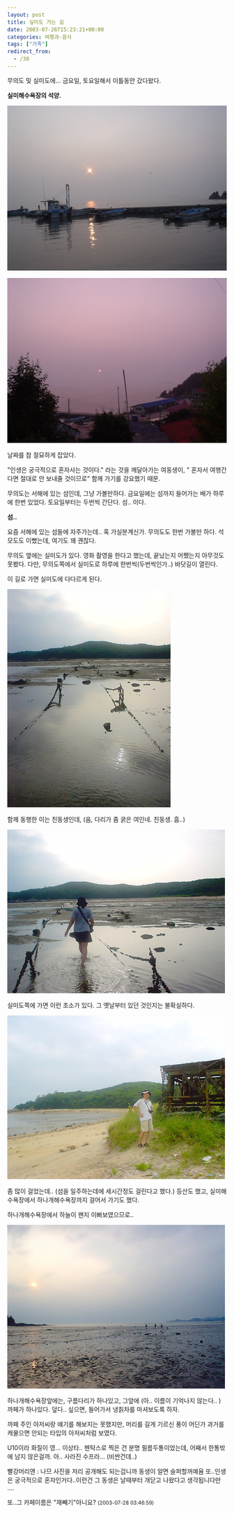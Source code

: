 ```yaml
---
layout: post
title: 실미도 가는 길
date: 2003-07-26T15:23:21+00:00
categories: 여행과-음식
tags: ["가족"]
redirect_from:
  - /38
---
```


무의도 및 실미도에... 금요일, 토요일해서 이틀동안 갔다왔다.

<b>실미해수욕장의 석양.</b>

![ ](/assets/media/photo_Dsc00944s.jpg)

![ ](/assets/media/photo_Dsc00958s.jpg)

날짜를 참 절묘하게 잡았다.

"인생은 궁극적으로 혼자사는 것이다." 라는 것을 깨달아가는 여동생이, " 혼자서 여행간다면 절대로 안 보내줄 것이므로" 함께 가기를 강요했기 때문.

무의도는 서해에 있는 섬인데, 그냥 가볼만하다. 금요일에는 섬까지 들어가는 배가 하루에 한번 있었다. 토요일부터는 두번씩 간단다. 섬.. 이다.

<b>섬..</b>

요즘 서해에 있는 섬들에 자주가는데.. 혹 가실분계신가. 무의도도 한번 가볼만 하다. 석모도도 이뻤는데, 여기도 꽤 괜찮다.

무의도 옆에는 실미도가 있다. 영화 촬영을 한다고 했는데, 끝났는지 어쨌는지 아무것도 못봤다. 다만, 무의도쪽에서 실미도로 하루에 한번씩(두번씩인가..) 바닷길이 열린다.

이 길로 가면 실미도에 다다르게 된다.

![ ](/assets/media/photo_DSC01223.JPG)

함께 동행한 이는 친동생인데, (음, 다리가 좀 굵은 여인네. 친동생. 흠..)

![ ](/assets/media/photo_DSC01225.JPG)

실미도쪽에 가면 이런 초소가 있다. 그 옛날부터 있던 것인지는 불확실하다.

![ ](/assets/media/photo_DSC01247.JPG)

좀 많이 걸었는데.. (섬을 일주하는데에 세시간정도 걸린다고 했다.) 등산도 했고, 실미해수욕장에서 하나개해수욕장까지 걸어서 가기도 했다.

하나개해수욕장에서 하늘이 왠지 이뻐보였으므로..

![ ](/assets/media/photo_DSC01259.JPG)

하나개해수욕장앞에는, 구름다리가 하나있고, 그앞에 (아.. 이름이 기억나지 않는다.. ) 까페가 하나있다. 덮다.. 싶으면, 들어가서 냉칡차를 마셔보도록 하자.

까페 주인 아저씨랑 얘기를 해보지는 못했지만, 머리를 길게 기르신 풍이 어딘가 과거를 캐물으면 안되는 타입의 아저씨처럼 보였다.

U10이라 화질이 영... 이상타.. 펜탁스로 찍은 건 분명 필름두통이었는데, 어째서 한통밖에 남지 않은걸까. 아.. 사라진 수프라... (비싼건데..)
<div id=comments>
<div class=comment>
<!--- cmt:57 --->
<!--- mail: --->
<!--- parent:0 --->
빨강머리앤 : 
나므 사진을 저리 공개해도 되는겁니까
동생이 알면 슬퍼할꺼예욤
또..인생은 궁극적으로 혼자인거다..이런건
그 동생은 날때부터 개닫고 나왔다고 생각됩니다만
....

또..그 카페이름은 "재빼기"아니요?
 <small>(2003-07-28 03:46:59)</small>
</div>
</div>

